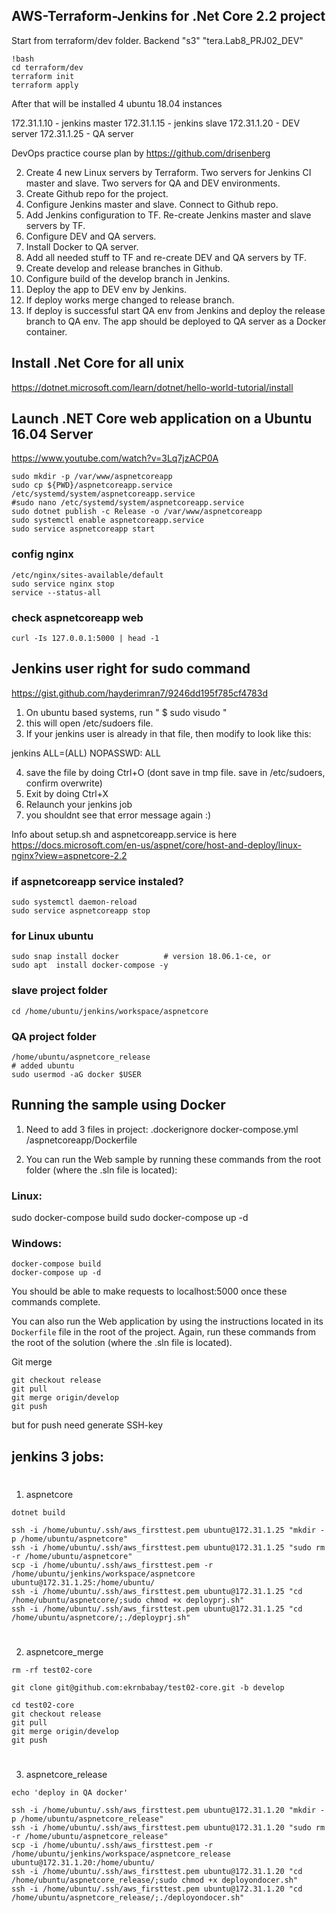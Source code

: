  ##  AWS-Terraform-Jenkins for .Net Core 2.2 project
 Start from terraform/dev folder. Backend "s3" "tera.Lab8_PRJ02_DEV"

 ```
 !bash
 cd terraform/dev
 terraform init
 terraform apply
```

After that will be installed 4 ubuntu 18.04 instances

172.31.1.10 - jenkins master
172.31.1.15 - jenkins slave
172.31.1.20 - DEV server
172.31.1.25 - QA server

DevOps practice course plan by https://github.com/drisenberg

2.	Create 4 new Linux servers by Terraform. Two servers for Jenkins CI master and slave. Two servers for QA and DEV environments.
3.	Create Github repo for the project.
4.	Configure Jenkins master and slave. Connect to Github repo.
5.	Add Jenkins configuration to TF. Re-create Jenkins master and slave servers by TF.
6.	Configure DEV and QA servers. 
7.	Install Docker to QA server.
8.	Add all needed stuff to TF and re-create DEV and QA servers by TF.
9.	Create develop and release branches in Github.
10.	Configure build of the develop branch in Jenkins.
11.	Deploy the app to DEV env by Jenkins.
12.	If deploy works merge changed to release branch.
13.	If deploy is successful start QA env from Jenkins and deploy the release branch to QA env. The app should be deployed to QA server as a Docker container.



 ## Install .Net Core for all unix
 https://dotnet.microsoft.com/learn/dotnet/hello-world-tutorial/install


 ## Launch .NET Core web application on a Ubuntu 16.04 Server
 https://www.youtube.com/watch?v=3Lq7jzACP0A
```
sudo mkdir -p /var/www/aspnetcoreapp
sudo cp ${PWD}/aspnetcoreapp.service /etc/systemd/system/aspnetcoreapp.service
#sudo nano /etc/systemd/system/aspnetcoreapp.service
sudo dotnet publish -c Release -o /var/www/aspnetcoreapp
sudo systemctl enable aspnetcoreapp.service
sudo service aspnetcoreapp start
```
 ### config nginx
```
/etc/nginx/sites-available/default
sudo service nginx stop
service --status-all
```
 ### check aspnetcoreapp web
```
curl -Is 127.0.0.1:5000 | head -1
```

 ## Jenkins user right for sudo command
https://gist.github.com/hayderimran7/9246dd195f785cf4783d

1. On ubuntu based systems, run " $ sudo visudo "
2. this will open /etc/sudoers file.
3. If your jenkins user is already in that file, then modify to look like this:

jenkins ALL=(ALL) NOPASSWD: ALL

4. save the file by doing Ctrl+O  (dont save in tmp file. save in /etc/sudoers, confirm overwrite)
5. Exit by doing Ctrl+X
6. Relaunch your jenkins job 
7. you shouldnt see that error message again :)


Info about setup.sh and aspnetcoreapp.service is here
https://docs.microsoft.com/en-us/aspnet/core/host-and-deploy/linux-nginx?view=aspnetcore-2.2


 ### if aspnetcoreapp service instaled? 
```
sudo systemctl daemon-reload
sudo service aspnetcoreapp stop
```
 ### for Linux ubuntu
```
sudo snap install docker          # version 18.06.1-ce, or
sudo apt  install docker-compose -y
```

 ### slave project folder 
```
cd /home/ubuntu/jenkins/workspace/aspnetcore
```

 ### QA project folder
```
/home/ubuntu/aspnetcore_release
# added ubuntu 
sudo usermod -aG docker $USER
```

 ## Running the sample using Docker
 1) Need to add 3 files in project:
 .dockerignore
 docker-compose.yml
 /aspnetcoreapp/Dockerfile
 
 2) You can run the Web sample by running these commands from the root folder (where the .sln file is located):

 ### Linux:
sudo docker-compose build
sudo docker-compose up -d

 ### Windows:
```
docker-compose build
docker-compose up -d
```

You should be able to make requests to localhost:5000 once these commands complete.

You can also run the Web application by using the instructions located in its `Dockerfile` file in the root of the project. Again, run these commands from the root of the solution (where the .sln file is located).

Git merge
```
git checkout release
git pull
git merge origin/develop
git push
```
but for push need generate SSH-key

 ## jenkins 3 jobs:
#
1) aspnetcore

```
dotnet build

ssh -i /home/ubuntu/.ssh/aws_firsttest.pem ubuntu@172.31.1.25 "mkdir -p /home/ubuntu/aspnetcore"
ssh -i /home/ubuntu/.ssh/aws_firsttest.pem ubuntu@172.31.1.25 "sudo rm -r /home/ubuntu/aspnetcore"
scp -i /home/ubuntu/.ssh/aws_firsttest.pem -r /home/ubuntu/jenkins/workspace/aspnetcore ubuntu@172.31.1.25:/home/ubuntu/
ssh -i /home/ubuntu/.ssh/aws_firsttest.pem ubuntu@172.31.1.25 "cd /home/ubuntu/aspnetcore/;sudo chmod +x deployprj.sh"
ssh -i /home/ubuntu/.ssh/aws_firsttest.pem ubuntu@172.31.1.25 "cd /home/ubuntu/aspnetcore/;./deployprj.sh"
```
#
2) aspnetcore_merge

```
rm -rf test02-core

git clone git@github.com:ekrnbabay/test02-core.git -b develop

cd test02-core
git checkout release
git pull
git merge origin/develop
git push
```
#
3) aspnetcore_release
```
echo 'deploy in QA docker'

ssh -i /home/ubuntu/.ssh/aws_firsttest.pem ubuntu@172.31.1.20 "mkdir -p /home/ubuntu/aspnetcore_release"
ssh -i /home/ubuntu/.ssh/aws_firsttest.pem ubuntu@172.31.1.20 "sudo rm -r /home/ubuntu/aspnetcore_release"
scp -i /home/ubuntu/.ssh/aws_firsttest.pem -r /home/ubuntu/jenkins/workspace/aspnetcore_release ubuntu@172.31.1.20:/home/ubuntu/
ssh -i /home/ubuntu/.ssh/aws_firsttest.pem ubuntu@172.31.1.20 "cd /home/ubuntu/aspnetcore_release/;sudo chmod +x deployondocer.sh"
ssh -i /home/ubuntu/.ssh/aws_firsttest.pem ubuntu@172.31.1.20 "cd /home/ubuntu/aspnetcore_release/;./deployondocer.sh"
```